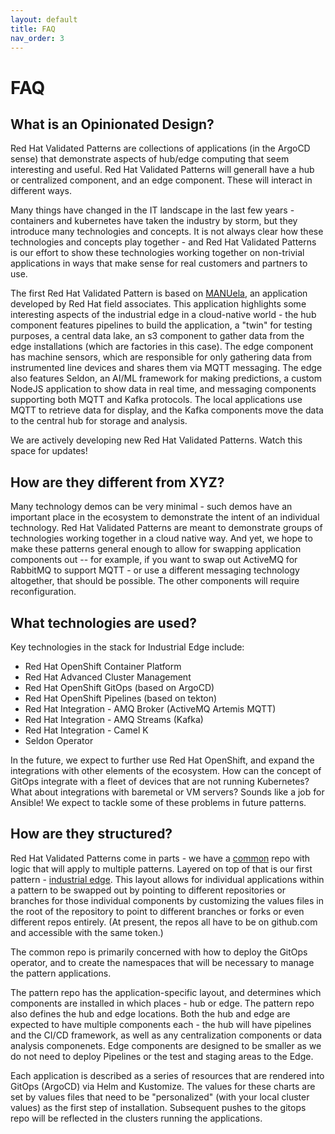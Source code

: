 ```yaml
---
layout: default
title: FAQ
nav_order: 3
---
```


# FAQ

## What is an Opinionated Design?

Red Hat Validated Patterns are collections of applications (in the ArgoCD sense) that demonstrate aspects of hub/edge computing that seem interesting and useful.  Red Hat Validated Patterns will generall have a hub or centralized component, and an edge component.  These will interact in different ways.

Many things have changed in the IT landscape in the last few years - containers and kubernetes have taken the industry by storm, but they introduce many technologies and concepts.  It is not always clear how these technologies and concepts play together - and Red Hat Validated Patterns is our effort to show these technologies working together on non-trivial applications in ways that make sense for real customers and partners to use.

The first Red Hat Validated Pattern is based on [MANUela](https://github.com/sa-mw-dach/manuela), an application developed by Red Hat field associates.  This application highlights some interesting aspects of the industrial edge in a cloud-native world - the hub component features pipelines to build the application, a "twin" for testing purposes, a central data lake, an s3 component to gather data from the edge installations (which are factories in this case).  The edge component has machine sensors, which are responsible for only gathering data from instrumented line devices and shares them via MQTT messaging.  The edge also features Seldon, an AI/ML framework for making predictions, a custom NodeJS application to show data in real time, and messaging components supporting both MQTT and Kafka protocols.  The local applications use MQTT to retrieve data for display, and the Kafka components move the data to the central hub for storage and analysis.

We are actively developing new Red Hat Validated Patterns.  Watch this space for updates!

## How are they different from XYZ?

Many technology demos can be very minimal - such demos have an important place in the ecosystem to demonstrate the intent of an individual technology.  Red Hat Validated Patterns are meant to demonstrate groups of technologies working together in a cloud native way.  And yet, we hope to make these patterns general enough to allow for swapping application components out -- for example, if you want to swap out ActiveMQ for RabbitMQ to support MQTT - or use a different messaging technology altogether, that should be possible.  The other components will require reconfiguration.

## What technologies are used?

Key technologies in the stack for Industrial Edge include:

- Red Hat OpenShift Container Platform
- Red Hat Advanced Cluster Management
- Red Hat OpenShift GitOps (based on ArgoCD)
- Red Hat OpenShift Pipelines (based on tekton)
- Red Hat Integration - AMQ Broker (ActiveMQ Artemis MQTT)
- Red Hat Integration - AMQ Streams (Kafka)
- Red Hat Integration - Camel K
- Seldon Operator

In the future, we expect to further use Red Hat OpenShift, and expand the integrations with other elements of the ecosystem.  How can the concept of GitOps integrate with a fleet of devices that are not running Kubernetes?  What about integrations with baremetal or VM servers?  Sounds like a job for Ansible!  We expect to tackle some of these problems in future patterns.

## How are they structured?

Red Hat Validated Patterns come in parts - we have a [common](https://github.com/hybrid-cloud-patterns/common) repo with logic that will apply to multiple patterns.  Layered on top of that is our first pattern - [industrial edge](https://github.com/hybrid-cloud-patterns/industrial-edge).  This layout allows for individual applications within a pattern to be swapped out by pointing to different repositories or branches for those individual components by customizing the values files in the root of the repository to point to different branches or forks or even different repos entirely. (At present, the repos all have to be on github.com and accessible with the same token.)

The common repo is primarily concerned with how to deploy the GitOps operator, and to create the namespaces that will be necessary to manage the pattern applications.

The pattern repo has the application-specific layout, and determines which components are installed in which places - hub or edge.  The pattern repo also defines the hub and edge locations.  Both the hub and edge are expected to have multiple components each - the hub will have pipelines and the CI/CD framework, as well as any centralization components or data analysis componenets.  Edge components are designed to be smaller as we do not need to deploy Pipelines or the test and staging areas to the Edge.

Each application is described as a series of resources that are rendered into GitOps (ArgoCD) via Helm and Kustomize.  The values for these charts are set by values files that need to be "personalized" (with your local cluster values) as the first step of installation.  Subsequent pushes to the gitops repo will be reflected in the clusters running the applications.